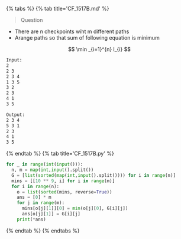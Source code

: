 {% tabs %}
{% tab title='CF_1517B.md' %}

> Question

* There are n checkpoints wiht m different paths
* Arange paths so that sum of following equation is minimum

$$ \min _{i=1}^{n} l_{i} $$

```txt
Input:
2
2 3
2 3 4
1 3 5
3 2
2 3
4 1
3 5

Output:
2 3 4
5 3 1
2 3
4 1
3 5
```

{% endtab %}
{% tab title='CF_1517B.py' %}

```py
for _ in range(int(input())):
  n, m = map(int,input().split())
  G = [list(sorted(map(int,input().split()))) for i in range(n)]
  mins = [[10 ** 9, i] for i in range(m)]
  for i in range(n):
    o = list(sorted(mins, reverse=True))
    ans = [0] * m
    for j in range(m):
      mins[o[j][1]][0] = min(o[j][0], G[i][j])
      ans[o[j][1]] = G[i][j]
    print(*ans)
```

{% endtab %}
{% endtabs %}
